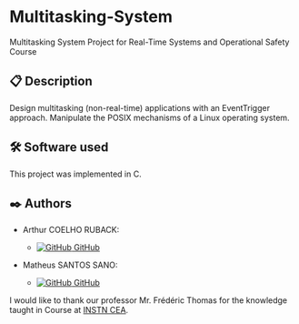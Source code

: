 # Multitasking-System
Multitasking System Project for Real-Time Systems and Operational Safety Course

## 📋 Description
Design multitasking (non-real-time) applications with an EventTrigger approach.
Manipulate the POSIX mechanisms of a Linux operating system.

## 🛠️ Software used

This project was implemented in C.

## ✒️ Authors

- Arthur COELHO RUBACK:
    - [![GitHub](https://i.stack.imgur.com/tskMh.png) GitHub](https://github.com/arthur-ruback)

- Matheus SANTOS SANO:
    - [![GitHub](https://i.stack.imgur.com/tskMh.png) GitHub](https://github.com/matsano)

I would like to thank our professor Mr. Frédéric Thomas for the knowledge taught in Course at [INSTN CEA](https://instn.cea.fr/en/).
